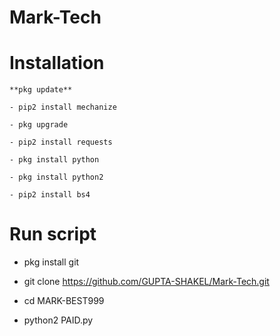 # Mark-Tech

# Installation
```
**pkg update**

- pip2 install mechanize

- pkg upgrade

- pip2 install requests

- pkg install python

- pkg install python2

- pip2 install bs4
```


# Run script
- pkg install git

- git clone https://github.com/GUPTA-SHAKEL/Mark-Tech.git

- cd MARK-BEST999

- python2 PAID.py
